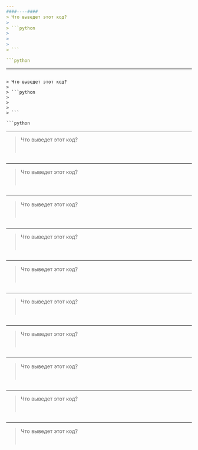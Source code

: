 ```yaml
---
####----####
> Что выведет этот код?
> 
> ```python
> 
> 
> 
> ```

```python
```

---
```

> Что выведет этот код?
> 
> ```python
> 
> 
> 
> ```

```python
```

---
> Что выведет этот код?
> 
> ```python
> 
> 
> 
> ```

```python
```

---
> Что выведет этот код?
> 
> ```python
> 
> 
> 
> ```

```python
```

---
> Что выведет этот код?
> 
> ```python
> 
> 
> 
> ```

```python
```

---
> Что выведет этот код?
> 
> ```python
> 
> 
> 
> ```

```python
```

---
> Что выведет этот код?
> 
> ```python
> 
> 
> 
> ```

```python
```

---
> Что выведет этот код?
> 
> ```python
> 
> 
> 
> ```

```python
```

---
> Что выведет этот код?
> 
> ```python
> 
> 
> 
> ```

```python
```

---
> Что выведет этот код?
> 
> ```python
> 
> 
> 
> ```

```python
```

---
> Что выведет этот код?
> 
> ```python
> 
> 
> 
> ```

```python
```

---
> Что выведет этот код?
> 
> ```python
> 
> 
> 
> ```

```python
```
